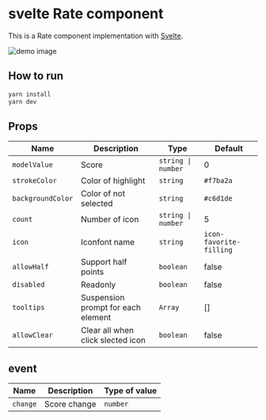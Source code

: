 # svelte Rate component

This is a Rate component implementation with [Svelte](https://svelte.dev).

![demo image]('./svelte_rate.gif')

## How to run

```bash
yarn install
yarn dev
```
## Props

| Name | Description | Type  | Default |
| --- | --- | --- | --- |
| `modelValue` | Score | `string \| number` | 0 | 
| `strokeColor` | Color of highlight | `string` | `#f7ba2a` | 
| `backgroundColor` | Color of not selected | `string` | `#c6d1de` | 
| `count` | Number  of icon | `string \| number` | 5 | - | - | 
| `icon` | Iconfont name | `string` | `icon-favorite-filling` | 
| `allowHalf` | Support half points | `boolean` | false |
| `disabled` | Readonly | `boolean` | false |
| `tooltips` | Suspension prompt for each element | `Array` | [] |
| `allowClear` | Clear all when click slected icon | `boolean` | false |

## event

| Name | Description | Type of value |
| --- | --- | --- |
| `change` | Score change | `number` |

